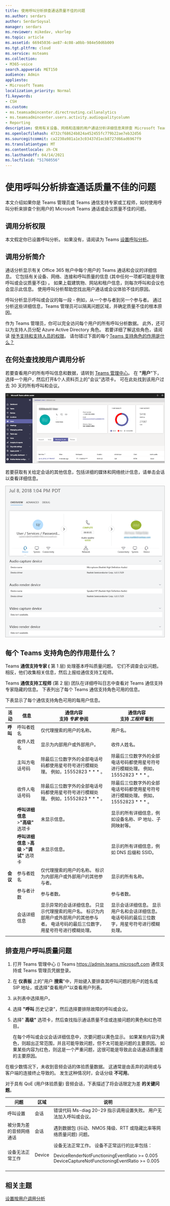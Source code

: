 ```yaml
---
title: 使用呼叫分析排查通话质量不佳的问题
ms.author: serdars
author: SerdarSoysal
manager: serdars
ms.reviewer: mikedav, vkorlep
ms.topic: article
ms.assetid: 66945036-ae87-4c08-a0bb-984e50d6b009
ms.tgt.pltfrm: cloud
ms.service: msteams
ms.collection:
- M365-voice
search.appverid: MET150
audience: Admin
appliesto:
- Microsoft Teams
localization_priority: Normal
f1.keywords:
- CSH
ms.custom:
- ms.teamsadmincenter.directrouting.callanalytics
- ms.teamsadmincenter.users.activity.audioqualitycolumn
- Reporting
description: 使用有关设备、网络和连接的用户通话分析详细信息来排查 Microsoft Teams 呼叫和会议的用户问题。
ms.openlocfilehash: 4732cf68624b824a452455fc779b22ae7eb32d56
ms.sourcegitcommit: ca2230a981a1e3c03437d1ecb8727d66ad6967f9
ms.translationtype: MT
ms.contentlocale: zh-CN
ms.lasthandoff: 04/14/2021
ms.locfileid: "51760556"
---
```

# <a name="use-call-analytics-to-troubleshoot-poor-call-quality"></a>使用呼叫分析排查通话质量不佳的问题

本文介绍如果你是 Teams 管理员或 Teams 通信支持专家或工程师，如何使用呼叫分析来排查个别用户的 Microsoft Teams 通话或会议质量不佳的问题。

## <a name="call-analytics-permissions"></a>调用分析权限

本文假定你已设置呼叫分析。 如果没有，请阅读为 Teams [设置呼叫分析](set-up-call-analytics.md)。

## <a name="introduction-to-call-analytics"></a>调用分析简介

通话分析显示有关 Office 365 帐户中每个用户的 Teams 通话和会议的详细信息。 它包括有关设备、网络、连接和呼叫质量的信息 (其中任何一项都可能是导致呼叫或会议质量不佳) 。 如果上载建筑物、网站和租户信息，则每次呼叫和会议也会显示此信息。 使用呼叫分析帮助您找出用户通话或会议体验不佳的原因。

呼叫分析显示呼叫或会议的每一段 - 例如，从一个参与者到另一个参与者。 通过分析这些详细信息，Teams 管理员可以隔离问题区域，并确定质量不佳的根本原因。

作为 Teams 管理员，你可以完全访问每个用户的所有呼叫分析数据。 此外，还可以为支持人员分配 Azure Active Directory 角色。 若要详细了解这些角色，请阅读 [授予支持和支持人员的权限](set-up-call-analytics.md#give-permission-to-support-and-helpdesk-staff)。 请勿错过下面的每个[Teams 支持角色的作用是什么？](#what-does-each-teams-support-role-do)

## <a name="where-to-find-per-user-call-analytics"></a>在何处查找按用户调用分析

若要查看用户的所有呼叫信息和数据，请转到 [Teams 管理中心](https://admin.teams.microsoft.com)。 在 **"用户**"下，选择一个用户，然后打开&个人资料页上的"会议"选项卡。 可在此处找到该用户过去 30 天的所有呼叫和会议。

![所有分析用户数据的屏幕截图](media/teams-difference-between-call-analytics-and-call-quality-dashboard-image1.png)

若要获取有关给定会话的其他信息，包括详细的媒体和网络统计信息，请单击会话以查看详细信息。

![调用分析用户会话数据的屏幕截图](media/teams-difference-between-call-analytics-and-call-quality-dashboard-image2.png)

## <a name="what-does-each-teams-support-role-do"></a>每个 Teams 支持角色的作用是什么？

Teams **通信支持专家 (** 第 1 层) 处理基本呼叫质量问题。 它们不调查会议问题。 相反，他们收集相关信息，然后上报给通信支持工程师。

Teams **通信支持工程师** (第 2 层) 团队在详细呼叫日志中查看对 Teams 通信支持专家隐藏的信息。 下表列出了每个 Teams 通信支持角色可用的信息。

下表显示了每个通信支持角色可用的每用户信息。

|活动|信息|通信内容<br>支持 *专家* 参阅|通信内容<br>支持 *工程师* 看到|
|---|---|---|---|
|**呼叫**|呼叫者姓名|仅代理搜索的用户的名称。|用户名。|
||收件人姓名|显示为内部用户或外部用户。|收件人姓名。|
||主叫方电话号码|除最后三位数字外的全部电话号码都使用星号符号进行模糊处理。 例如，15552823 \* \* \* 。|除最后三位数字外的全部电话号码都使用星号符号进行模糊处理。 例如，15552823 \* \* \* 。|
||收件人电话号码|除最后三位数字外的全部电话号码都使用星号符号进行模糊处理。 例如，15552823 \* \* \* 。|除最后三位数字外的全部电话号码都使用星号符号进行模糊处理。 例如，15552823 \* \* \* 。|
||**呼叫详细信息** \>**"高级"** 选项卡|未显示信息。|显示的所有详细信息，例如设备名称、IP 地址、子网映射等。|
||**呼叫详细信息** \>**高级** \>**"调试"** 选项卡|未显示信息。|显示的所有详细信息，例如 DNS 后缀和 SSID。|
|**会议**|参与者姓名|仅代理搜索的用户的名称。 标识为内部用户或外部用户的其他参与者。|显示的所有名称。|
||参与者计数|参与者数。|参与者数。|
||会话详细信息|显示异常的会话详细信息。 只显示代理搜索的用户名。 标识为内部用户或外部用户的其他参与者。 电话号码的最后三位数字，用星号符号进行模糊处理。|显示会话详细信息。 显示用户名和会话详细信息。 电话号码的最后三位数字，用星号符号进行模糊处理。|
||||

## <a name="troubleshoot-user-call-quality-problems"></a>排查用户呼叫质量问题

1. 打开 Teams 管理中心 () Teams <https://admin.teams.microsoft.com> 通信支持或 Teams 管理员凭据登录。

2. 在 **仪表板** 上的"用户 **搜索**"中，开始键入要排查其呼叫问题的用户的姓名或 SIP 地址，或选择"查看用户"以查看用户列表。

3. 从列表中选择用户。

4. 选择 **"呼叫** 历史记录"，然后选择要排除故障的呼叫或会议。

5. 选择" **高级"** 选项卡，然后查找指示通话质量不佳或连接问题的黄色和红色项目。

   在每个呼叫或会议会话详细信息中，次要问题以黄色显示。 如果某些内容为黄色，则超出正常范围，并且可能导致问题，但不太可能是问题的主要原因。 如果某些内容为红色，则这是一个严重问题，这很可能是导致此会话通话质量差的主要原因。

在极少数情况下，未收到音频会话的体验质量数据。 这通常是由丢弃的调用或与客户端的连接终止导致的。 发生这种情况时，会话分级 **不可用**。

对于具有 QoE (用户体验质量) 音频会话，下表描述了将会话限定为差 **的关键问题**。

|问题|区域|说明|
|---|---|---|
|呼叫设置|会话|错误代码 Ms-diag 20-29 指示调用设置失败。 用户无法加入呼叫或会议。|
|被分类为差的音频网络通话|会话|遇到数据包 (抖动、NMOS 降级、RTT 或隐藏比率等网络质量问题) 问题。|
|设备无法正常工作|Device|设备无法正常工作。 设备不正常运行的比率包括： <p> DeviceRenderNotFunctioningEventRatio >= 0.005 <br>  DeviceCaptureNotFunctioningEventRatio >= 0.005|
||||

## <a name="related-topics"></a>相关主题

[设置按用户调用分析](set-up-call-analytics.md)
